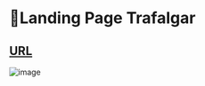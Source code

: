 # 💠Landing Page Trafalgar
## [URL](https://jackson97parada.github.io/Trafalgar_landingPage/)

![image](https://user-images.githubusercontent.com/75130243/194389698-1bd3afbd-146b-453f-94a0-2752da6c4c3c.png)
